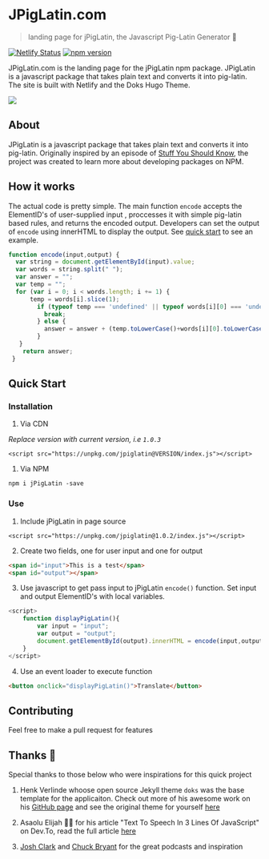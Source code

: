# JPigLatin.com
> landing page for jPigLatin, the Javascript Pig-Latin Generator 🐷 


[![Netlify Status](https://api.netlify.com/api/v1/badges/7cf029d4-056e-404d-a2e9-1fbdce6aaf26/deploy-status)](https://app.netlify.com/sites/sleepy-poitras-87fbed/deploys)  [![npm version](https://badge.fury.io/js/jpiglatin.svg)](https://badge.fury.io/js/jpiglatin)

JPigLatin.com is the landing page for the jPigLatin npm package. JPigLatin is a javascript package that takes plain text and converts it into pig-latin. The site is built with Netlify and the Doks Hugo Theme.

![](jPigLatin.gif)  


## About  
JPigLatin is a javascript package that takes plain text and converts it into pig-latin. Originally inspired by an episode of [Stuff You Should Know](https://open.spotify.com/episode/1Lvn2Wuck6kC6x1cQu68fE?si=TR84xSzYQAqZPfEdj68Dsw), the project was created to learn more about developing packages on NPM.

## How it works  
The actual code is pretty simple. The main function `encode` accepts the ElementID's of user-supplied input , proccesses it with simple pig-latin based rules, and returns the encoded output. Developers can set the output of `encode` using innerHTML to display the output. See [quick start](/docs/Prologue/quick-start/) to see an example.

```javascript
function encode(input,output) {
  var string = document.getElementById(input).value;
  var words = string.split(" ");
  var answer = "";
  var temp = "";
  for (var i = 0; i < words.length; i += 1) {
      temp = words[i].slice(1);
        if (typeof temp === 'undefined' || typeof words[i][0] === 'undefined') {
          break;
        } else {
          answer = answer + (temp.toLowerCase()+words[i][0].toLowerCase()+"ay") + " ";
        }
   }
    return answer;
 }
```
## Quick Start 

### Installation

1) Via CDN  

*Replace version with current version, i.e `1.0.3`*

`<script src="https://unpkg.com/jpiglatin@VERSION/index.js"></script>`

1) Via NPM

`npm i jPigLatin -save`

### Use 

1) Include jPigLatin in page source  

`<script src="https://unpkg.com/jpiglatin@1.0.2/index.js"></script>`

2) Create two fields, one for user input and one for output
   
```html
<span id="input">This is a test</span>
<span id="output"></span>
```

3) Use javascript to get pass input to jPigLatin `encode()` function. Set input and output ElementID's with local variables.

```javascript
<script>
    function displayPigLatin(){
        var input = "input";
        var output = "output";
        document.getElementById(output).innerHTML = encode(input,output);
    }
</script>
```

4) Use an event loader to execute function

```html
<button onclick="displayPigLatin()">Translate</button>
```  

## Contributing 
Feel free to make a pull request for features 
## Thanks 🙏  
Special thanks to those below who were inspirations for this quick project  

1) Henk Verlinde whoose open source Jekyll theme `doks` was the base template for the applicaiton. Check out more of his awesome work on his [GitHub page](https://github.com/h-enk) and see the original theme for yourself [here](https://github.com/h-enk/doks)

2) Asaolu Elijah 🧙‍♂️ for his article "Text To Speech In 3 Lines Of JavaScript" on Dev.To, read the full article [here](https://dev.to/asaoluelijah/text-to-speech-in-3-lines-of-javascript-b8h)

3) [Josh Clark](https://twitter.com/josh_um_clark?ref_src=twsrc%5Egoogle%7Ctwcamp%5Eserp%7Ctwgr%5Eauthor) and [Chuck Bryant](https://www.instagram.com/chuckthepodcaster/?hl=en) for the great podcasts and inspiration

